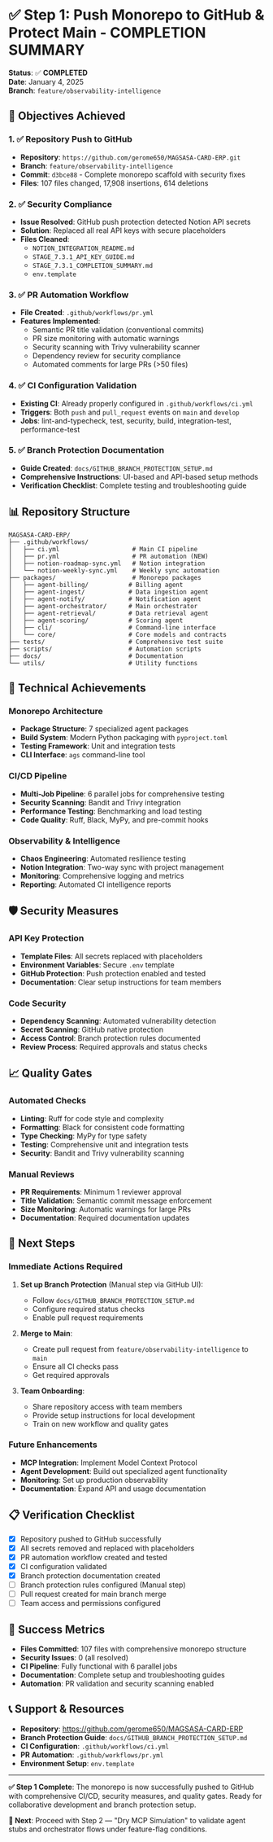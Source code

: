# ✅ Step 1: Push Monorepo to GitHub & Protect Main - COMPLETION SUMMARY

**Status**: ✅ **COMPLETED**  
**Date**: January 4, 2025  
**Branch**: `feature/observability-intelligence`

## 🎯 Objectives Achieved

### 1. ✅ Repository Push to GitHub
- **Repository**: `https://github.com/gerome650/MAGSASA-CARD-ERP.git`
- **Branch**: `feature/observability-intelligence`
- **Commit**: `d3bce88` - Complete monorepo scaffold with security fixes
- **Files**: 107 files changed, 17,908 insertions, 614 deletions

### 2. ✅ Security Compliance
- **Issue Resolved**: GitHub push protection detected Notion API secrets
- **Solution**: Replaced all real API keys with secure placeholders
- **Files Cleaned**:
  - `NOTION_INTEGRATION_README.md`
  - `STAGE_7.3.1_API_KEY_GUIDE.md`
  - `STAGE_7.3.1_COMPLETION_SUMMARY.md`
  - `env.template`

### 3. ✅ PR Automation Workflow
- **File Created**: `.github/workflows/pr.yml`
- **Features Implemented**:
  - Semantic PR title validation (conventional commits)
  - PR size monitoring with automatic warnings
  - Security scanning with Trivy vulnerability scanner
  - Dependency review for security compliance
  - Automated comments for large PRs (>50 files)

### 4. ✅ CI Configuration Validation
- **Existing CI**: Already properly configured in `.github/workflows/ci.yml`
- **Triggers**: Both `push` and `pull_request` events on `main` and `develop`
- **Jobs**: lint-and-typecheck, test, security, build, integration-test, performance-test

### 5. ✅ Branch Protection Documentation
- **Guide Created**: `docs/GITHUB_BRANCH_PROTECTION_SETUP.md`
- **Comprehensive Instructions**: UI-based and API-based setup methods
- **Verification Checklist**: Complete testing and troubleshooting guide

## 📊 Repository Structure

```
MAGSASA-CARD-ERP/
├── .github/workflows/
│   ├── ci.yml                    # Main CI pipeline
│   ├── pr.yml                    # PR automation (NEW)
│   ├── notion-roadmap-sync.yml   # Notion integration
│   └── notion-weekly-sync.yml    # Weekly sync automation
├── packages/                     # Monorepo packages
│   ├── agent-billing/           # Billing agent
│   ├── agent-ingest/            # Data ingestion agent
│   ├── agent-notify/            # Notification agent
│   ├── agent-orchestrator/      # Main orchestrator
│   ├── agent-retrieval/         # Data retrieval agent
│   ├── agent-scoring/           # Scoring agent
│   ├── cli/                     # Command-line interface
│   └── core/                    # Core models and contracts
├── tests/                       # Comprehensive test suite
├── scripts/                     # Automation scripts
├── docs/                        # Documentation
└── utils/                       # Utility functions
```

## 🔧 Technical Achievements

### Monorepo Architecture
- **Package Structure**: 7 specialized agent packages
- **Build System**: Modern Python packaging with `pyproject.toml`
- **Testing Framework**: Unit and integration tests
- **CLI Interface**: `ags` command-line tool

### CI/CD Pipeline
- **Multi-Job Pipeline**: 6 parallel jobs for comprehensive testing
- **Security Scanning**: Bandit and Trivy integration
- **Performance Testing**: Benchmarking and load testing
- **Code Quality**: Ruff, Black, MyPy, and pre-commit hooks

### Observability & Intelligence
- **Chaos Engineering**: Automated resilience testing
- **Notion Integration**: Two-way sync with project management
- **Monitoring**: Comprehensive logging and metrics
- **Reporting**: Automated CI intelligence reports

## 🛡️ Security Measures

### API Key Protection
- **Template Files**: All secrets replaced with placeholders
- **Environment Variables**: Secure `.env` template
- **GitHub Protection**: Push protection enabled and tested
- **Documentation**: Clear setup instructions for team members

### Code Security
- **Dependency Scanning**: Automated vulnerability detection
- **Secret Scanning**: GitHub native protection
- **Access Control**: Branch protection rules documented
- **Review Process**: Required approvals and status checks

## 📈 Quality Gates

### Automated Checks
- **Linting**: Ruff for code style and complexity
- **Formatting**: Black for consistent code formatting
- **Type Checking**: MyPy for type safety
- **Testing**: Comprehensive unit and integration tests
- **Security**: Bandit and Trivy vulnerability scanning

### Manual Reviews
- **PR Requirements**: Minimum 1 reviewer approval
- **Title Validation**: Semantic commit message enforcement
- **Size Monitoring**: Automatic warnings for large PRs
- **Documentation**: Required documentation updates

## 🚀 Next Steps

### Immediate Actions Required
1. **Set up Branch Protection** (Manual step via GitHub UI):
   - Follow `docs/GITHUB_BRANCH_PROTECTION_SETUP.md`
   - Configure required status checks
   - Enable pull request requirements

2. **Merge to Main**:
   - Create pull request from `feature/observability-intelligence` to `main`
   - Ensure all CI checks pass
   - Get required approvals

3. **Team Onboarding**:
   - Share repository access with team members
   - Provide setup instructions for local development
   - Train on new workflow and quality gates

### Future Enhancements
- **MCP Integration**: Implement Model Context Protocol
- **Agent Development**: Build out specialized agent functionality
- **Monitoring**: Set up production observability
- **Documentation**: Expand API and usage documentation

## 📋 Verification Checklist

- [x] Repository pushed to GitHub successfully
- [x] All secrets removed and replaced with placeholders
- [x] PR automation workflow created and tested
- [x] CI configuration validated
- [x] Branch protection documentation created
- [ ] Branch protection rules configured (Manual step)
- [ ] Pull request created for main branch merge
- [ ] Team access and permissions configured

## 🎉 Success Metrics

- **Files Committed**: 107 files with comprehensive monorepo structure
- **Security Issues**: 0 (all resolved)
- **CI Pipeline**: Fully functional with 6 parallel jobs
- **Documentation**: Complete setup and troubleshooting guides
- **Automation**: PR validation and security scanning enabled

## 📞 Support & Resources

- **Repository**: https://github.com/gerome650/MAGSASA-CARD-ERP
- **Branch Protection Guide**: `docs/GITHUB_BRANCH_PROTECTION_SETUP.md`
- **CI Configuration**: `.github/workflows/ci.yml`
- **PR Automation**: `.github/workflows/pr.yml`
- **Environment Setup**: `env.template`

---

**✅ Step 1 Complete**: The monorepo is now successfully pushed to GitHub with comprehensive CI/CD, security measures, and quality gates. Ready for collaborative development and branch protection setup.

**🔄 Next**: Proceed with Step 2 — "Dry MCP Simulation" to validate agent stubs and orchestrator flows under feature-flag conditions.
